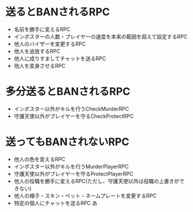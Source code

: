 # 送るとBANされるRPC
- 名前を勝手に変えるRPC
- インポスターの人数・プレイヤーの速度を本来の範囲を超えて設定するRPC
- 他人のバイザーを変更するRPC
- 他人を追放するRPC
- 他人に成りすましてチャットを送るRPC
- 他人を変身させるRPC
# 多分送るとBANされるRPC
- インポスター以外がキルを行うCheckMurderRPC
- 守護天使以外がプレイヤーを守るCheckProtectRPC
# 送ってもBANされないRPC
- 他人の色を変えるRPC
- インポスター以外がキルを行うMurderPlayerRPC
- 守護天使以外がプレイヤーを守るProtectPlayerRPC
- 他人の役職を勝手に変えるRPC(ただし、守護天使以外は役職の上書きができない)
- 他人の帽子・スキン・ペット・ネームプレートを変更するRPC
- 特定の個人にチャットを送るRPC
あ